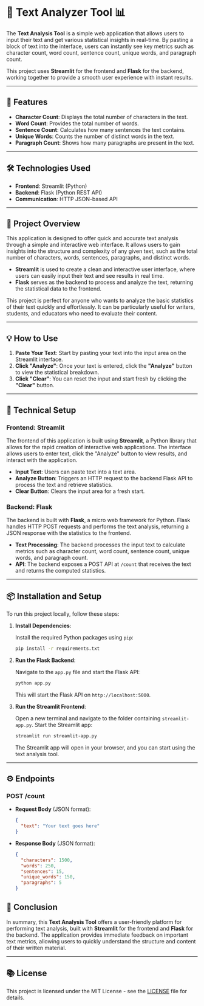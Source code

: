 # 📝 **Text Analyzer Tool** 📊

The **Text Analysis Tool** is a simple web application that allows users to input their text and get various statistical insights in real-time. By pasting a block of text into the interface, users can instantly see key metrics such as character count, word count, sentence count, unique words, and paragraph count.

This project uses **Streamlit** for the frontend and **Flask** for the backend, working together to provide a smooth user experience with instant results.

---

## 🚀 **Features**

* **Character Count**: Displays the total number of characters in the text.
* **Word Count**: Provides the total number of words.
* **Sentence Count**: Calculates how many sentences the text contains.
* **Unique Words**: Counts the number of distinct words in the text.
* **Paragraph Count**: Shows how many paragraphs are present in the text.

---

## 🛠️ **Technologies Used**

* **Frontend**: Streamlit (Python)
* **Backend**: Flask (Python REST API)
* **Communication**: HTTP JSON-based API

---


## 📄 **Project Overview**

This application is designed to offer quick and accurate text analysis through a simple and interactive web interface. It allows users to gain insights into the structure and complexity of any given text, such as the total number of characters, words, sentences, paragraphs, and distinct words.

* **Streamlit** is used to create a clean and interactive user interface, where users can easily input their text and see results in real time.
* **Flask** serves as the backend to process and analyze the text, returning the statistical data to the frontend.

This project is perfect for anyone who wants to analyze the basic statistics of their text quickly and effortlessly. It can be particularly useful for writers, students, and educators who need to evaluate their content.

---

## 💡 **How to Use**

1. **Paste Your Text**: Start by pasting your text into the input area on the Streamlit interface.
2. **Click "Analyze"**: Once your text is entered, click the **"Analyze"** button to view the statistical breakdown.
3. **Click "Clear"**: You can reset the input and start fresh by clicking the **"Clear"** button.

---

## 🔧 **Technical Setup**

### **Frontend: Streamlit**

The frontend of this application is built using **Streamlit**, a Python library that allows for the rapid creation of interactive web applications. The interface allows users to enter text, click the "Analyze" button to view results, and interact with the application.

* **Input Text**: Users can paste text into a text area.
* **Analyze Button**: Triggers an HTTP request to the backend Flask API to process the text and retrieve statistics.
* **Clear Button**: Clears the input area for a fresh start.

### **Backend: Flask**

The backend is built with **Flask**, a micro web framework for Python. Flask handles HTTP POST requests and performs the text analysis, returning a JSON response with the statistics to the frontend.

* **Text Processing**: The backend processes the input text to calculate metrics such as character count, word count, sentence count, unique words, and paragraph count.
* **API**: The backend exposes a POST API at `/count` that receives the text and returns the computed statistics.

---

## 📦 **Installation and Setup**

To run this project locally, follow these steps:

1. **Install Dependencies**:

   Install the required Python packages using `pip`:

   ```bash
   pip install -r requirements.txt
   ```

2. **Run the Flask Backend**:

   Navigate to the `app.py` file and start the Flask API:

   ```bash
   python app.py
   ```

   This will start the Flask API on `http://localhost:5000`.

3. **Run the Streamlit Frontend**:

   Open a new terminal and navigate to the folder containing `streamlit-app.py`. Start the Streamlit app:

   ```bash
   streamlit run streamlit-app.py
   ```

   The Streamlit app will open in your browser, and you can start using the text analysis tool.

---

## ⚙️ **Endpoints**

### **POST /count**

* **Request Body** (JSON format):

  ```json
  {
    "text": "Your text goes here"
  }
  ```

* **Response Body** (JSON format):

  ```json
  {
    "characters": 1500,
    "words": 250,
    "sentences": 15,
    "unique_words": 150,
    "paragraphs": 5
  }
  ```


## 📝 **Conclusion**

In summary, this **Text Analysis Tool** offers a user-friendly platform for performing text analysis, built with **Streamlit** for the frontend and **Flask** for the backend. The application provides immediate feedback on important text metrics, allowing users to quickly understand the structure and content of their written material.

---

## 📚 **License**

This project is licensed under the MIT License - see the [LICENSE](LICENSE) file for details.
